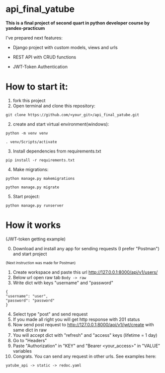 # api_final_yatube
**This is a final project of second quart in python developer course
by yandex-practicum**

I've prepared next features:

- Django project with custom models, views and urls

- REST API with CRUD functions

- JWT-Token Authentication

# How to start it:
1. fork this project
2. Open terminal and clone this repository:
```
git clone https://github.com/<your_git>/api_final_yatube.git
```
2. create and start virtual environment(windows):
```
python -m venv venv
```
```
. venv/Scripts/activate
```
3. Install dependencies from requirements.txt
```
pip install -r requirements.txt
```
4. Make migrations:
```
python manage.py makemigrations
```
```
python manage.py migrate
```
5. Start project:
```
python manage.py runserver
```

# How it works
(JWT-token getting example)

0. Download and install any app for sending requests (I prefer "Postman") and start project

<sub>(Next instruction was made for Postman)</sub>

1. Create workspace and paste this url http://127.0.0.1:8000/api/v1/users/
2. Below url open raw tab ```Body -> raw```
3. Write dict with keys "username" and "password" 
```
{
"username": "user",
"password": "password"
} 
```
4. Select type "post" and send request
5. If you made all right you will get http response with 201 status
6. Now send post request to http://127.0.0.1:8000/api/v1/jwt/create 
with same dict in raw
7. You will accept dict with "refresh" and "access" keys (lifetime =  1 day)
8. Go to "Headers"
9. Paste "Authorization" in "KEY" and "Bearer <your_access>" in "VALUE" variables
10. Congrats. You can send any request in other urls. See examples here:
```
yatube_api -> static -> redoc.yaml
```